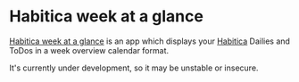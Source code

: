 # Habitica week at a glance

[Habitica week at a glance](https://habitica-week-at-a-glance.herokuapp.com/) is an app which displays your [Habitica](https://habitica.com) Dailies and ToDos in a week overview calendar format.

It's currently under development, so it may be unstable or insecure.
